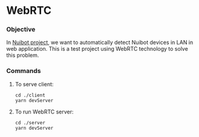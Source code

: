 # WebRTC

### Objective

In [Nuibot project](http://nuibot.haselab.net/), we want to automatically detect Nuibot devices in LAN in web application. This is a test project using WebRTC technology to solve this problem.

### Commands

1. To serve client:

   ```
   cd ./client
   yarn devServer
   ```

2. To run WebRTC server:

   ```
   cd ./server
   yarn devServer
   ```

   